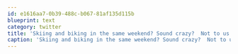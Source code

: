 ```yaml
---
id: e1616aa7-0b39-488c-b067-81af135d115b
blueprint: text
category: twitter
title: 'Skiing and biking in the same weekend? Sound crazy?  Not to us Okaganites! Err Okanagners? Okanagians? whatever, see ya on the trail!'
caption: 'Skiing and biking in the same weekend? Sound crazy?  Not to us Okaganites! Err Okanagners? Okanagians? whatever, see ya on the trail!'
---
```

